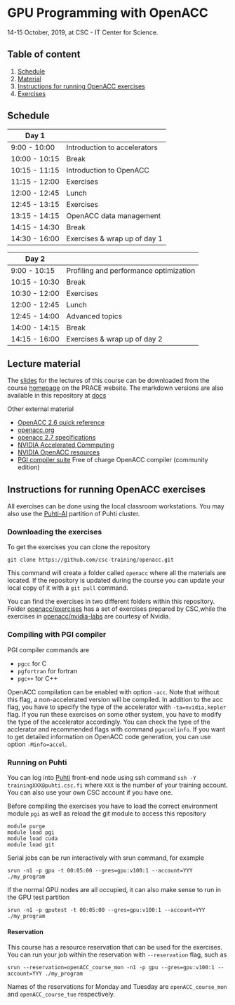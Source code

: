 # GPU Programming with OpenACC

14-15 October, 2019, at CSC - IT Center for Science.

## Table of content

1. [Schedule](#schedule)
1. [Material](#lecture-material)
1. [Instructions for running OpenACC exercises](#instructions-for-running-openacc-exercises)
1. [Exercises](https://github.com/csc-training/openacc/tree/master/exercises)

## Schedule

| Day 1         |                              |
| ------------- | ----------------------------
| 9:00  - 10:00 | Introduction to accelerators
| 10:00 - 10:15 | Break
| 10:15 - 11:15 | Introduction to OpenACC
| 11:15 - 12:00 | Exercises
| 12:00 - 12:45 | Lunch
| 12:45 - 13:15 | Exercises
| 13:15 - 14:15 | OpenACC data management
| 14:15 - 14:30 | Break
| 14:30 - 16:00 | Exercises & wrap up of day 1

| Day 2         |                              |
| ------------- | ----------------------------
| 9:00  - 10:15 | Profiling and performance optimization
| 10:15 - 10:30 | Break
| 10:30 - 12:00 | Exercises
| 12:00 - 12:45 | Lunch
| 12:45 - 14:00 | Advanced topics
| 14:00 - 14:15 | Break
| 14:15 - 16:00 | Exercises & wrap up of day 2

## Lecture material

The [slides](https://a3s.fi/alfthan-test/openacc-2019.pdf) for the lectures of this course can be downloaded from the course [homepage](https://www.csc.fi/web/training/-/gpu-openacc-2019) on the PRACE website. The markdown versions are also available in this repository at [docs](/docs)

Other external material
- [OpenACC 2.6 quick reference](https://www.openacc.org/sites/default/files/inline-files/OpenACC%20API%202.6%20Reference%20Guide.pdf)
- [openacc.org](http://www.openacc.org)
- [openacc 2.7 specifications](https://www.openacc.org/sites/default/files/inline-files/OpenACC.2.7.pdf)
- [NVIDIA Accelerated Commputing](https://developer.nvidia.com/accelerated-computing)
- [NVIDIA OpenACC resources](https://developer.nvidia.com/openacc)
- [PGI compiler suite](http://www.pgroup.com/) Free of charge OpenACC compiler (community edition)

## Instructions for running OpenACC exercises

All exercises can be done using the local classroom workstations. You may also use the [Puhti-AI](https://docs.csc.fi) partition of Puhti cluster.

### Downloading the exercises

To get the exercises you can clone the repository

```shell
git clone https://github.com/csc-training/openacc.git
```

This command will create a folder called `openacc` where all the materials are located. If the repository is updated during the course you can update your local copy of it with a `git pull` command.

You can find the exercises in two different folders within this repository. Folder [openacc/exercises](/exercises/) has a set of exercises prepared by CSC,while the exercises in [openacc/nvidia-labs](/nvidia-labs/) are courtesy of Nvidia.

### Compiling with PGI compiler

PGI compiler commands  are

- `pgcc` for C
- `pgfortran` for fortran
- `pgc++` for C++

OpenACC compilation can be enabled with option `-acc`. Note that without this flag, a non-accelerated version will be compiled. In addition to the acc flag, you have to specify the type of the accelerator with `-ta=nvidia,kepler` flag. If you run these exercises on some other system, you have to modify the type of the accelerator accordingly. You can check the type of the acclerator and recommended flags with command `pgaccelinfo`. If you want to get detailed information on OpenACC code generation, you can use option `-Minfo=accel`.

### Running on Puhti

You can log into [Puhti](https://docs.csc.fi/#computing/overview/) front-end node using ssh command `ssh -Y trainingXXX@puhti.csc.fi` where `XXX` is the number of your training account. You can also use your own CSC account if you have one.

Before compiling the exercises you have to load the correct environment module `pgi` as well as reload the git module to access this repository

```shell
module purge
module load pgi
module load cuda
module load git
```

Serial jobs can be run interactively with srun command, for example

```shell
srun -n1 -p gpu -t 00:05:00 --gres=gpu:v100:1 --account=YYY ./my_program
```

If the normal GPU nodes are all occupied, it can also make sense to run in the GPU test partition 

```shell
srun -n1 -p gputest -t 00:05:00 --gres=gpu:v100:1 --account=YYY ./my_program
```


#### Reservation

This course has a resource reservation that can be used for the exercises. You can run your job within the reservation with `--reservation` flag, such as

```shell
srun --reservation=openACC_course_mon -n1 -p gpu --gres=gpu:v100:1 --account=YYY ./my_program
```

Names of the reservations for Monday and Tuesday are `openACC_course_mon` and `openACC_course_tue` respectively.
